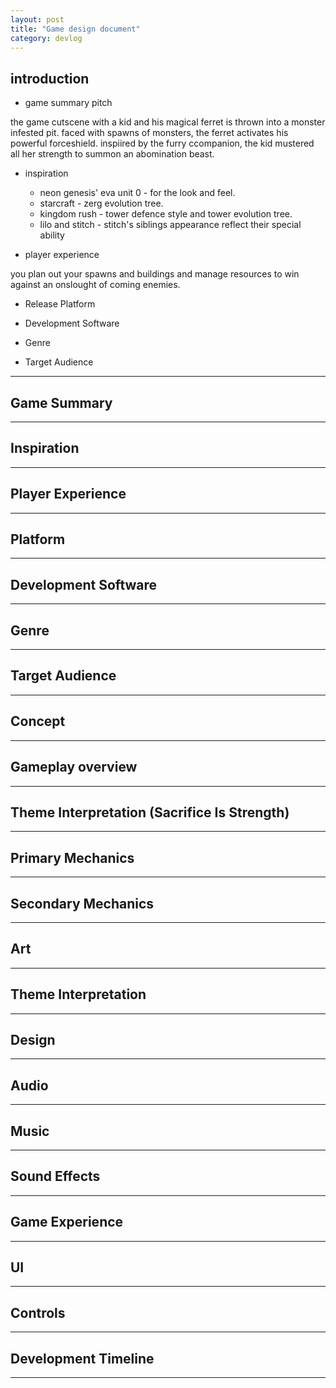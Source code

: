 ```yaml
---
layout: post
title: "Game design document"
category: devlog
---
```


## introduction

- game summary pitch

the game cutscene with a kid and his magical ferret is thrown into a monster infested pit.
faced with spawns of monsters, the ferret activates his powerful forceshield.
inspiired by the furry ccompanion, the kid mustered all her strength to summon an abomination beast.

- inspiration
  - neon genesis' eva unit 0 - for the look and feel.
  - starcraft - zerg evolution tree.
  - kingdom rush - tower defence style and tower evolution tree.
  - lilo and stitch - stitch's siblings appearance reflect their special ability

- player experience

you plan out your spawns and buildings and manage resources to win against an onslought of coming enemies.

- Release Platform

- Development Software

- Genre

- Target Audience

---

## Game Summary

---

## Inspiration

---

## Player Experience

---

## Platform

---

## Development Software

---

## Genre

---

## Target Audience

---

## Concept

---

## Gameplay overview

---

## Theme Interpretation (Sacrifice Is Strength)

---

## Primary Mechanics

---

## Secondary Mechanics

---

## Art

---

## Theme Interpretation

---

## Design

---

## Audio

---

## Music

---

## Sound Effects

---

## Game Experience

---

## UI

---

## Controls

---

## Development Timeline

---
